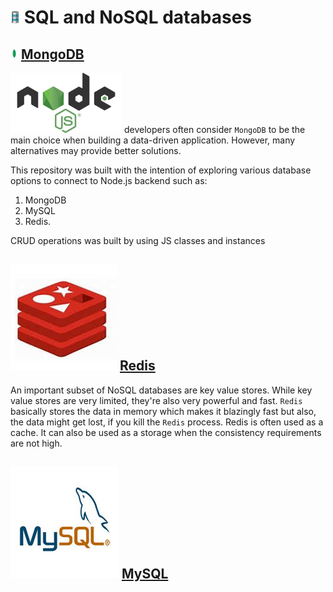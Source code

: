# <img src="./img/database.png" width="15" height="20"> SQL and NoSQL databases 

## <img src="./img/Mongo.jfif" width="12" height="17"> [MongoDB](https://www.mongodb.com/)

![Node Logo](./img/Node.png) developers often consider `MongoDB` to be the main choice when building a data-driven application. However, many alternatives may provide better solutions.

This repository was built with the intention of exploring various database options to connect to Node.js backend such as:

1. MongoDB
2. MySQL
3. Redis.

CRUD operations was built by using JS classes and instances

## ![Redis Logo](./img/Redis.jpg) [Redis](https://redis.io/)

An important subset of NoSQL databases are key value stores. While key value stores are very limited, they're also very powerful and fast. `Redis` basically stores the data in memory which makes it blazingly fast but also, the data might get lost, if you kill the `Redis` process. 
Redis is often used as a cache. It can also be used as a storage when the consistency requirements are not high.

## ![MySQL Logo](./img/MySQL.jfif) [MySQL](https://www.mysql.com/)